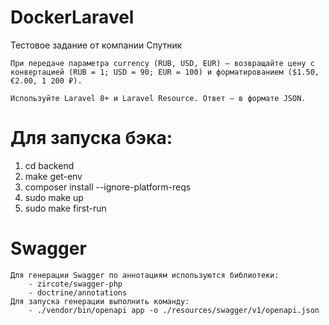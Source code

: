 # DockerLaravel

Тестовое задание от компании Спутник

```Создайте GET-эндпоинт /api/prices, который возвращает JSON-список товаров (id, title, price).
При передаче параметра currency (RUB, USD, EUR) — возвращайте цену с конвертацией (RUB = 1; USD = 90; EUR = 100) и форматированием ($1.50, €2.00, 1 200 ₽).

Используйте Laravel 8+ и Laravel Resource. Ответ — в формате JSON.
```


# Для запуска бэка:
1. cd backend
2. make get-env
3. composer install --ignore-platform-reqs
4. sudo make up
5. sudo make first-run

# Swagger
    Для генерации Swagger по аннотациям используются библиотеки:
        - zircote/swagger-php
        - doctrine/annotations
    Для запуска генерации выполнить команду:
        - ./vendor/bin/openapi app -o ./resources/swagger/v1/openapi.json
